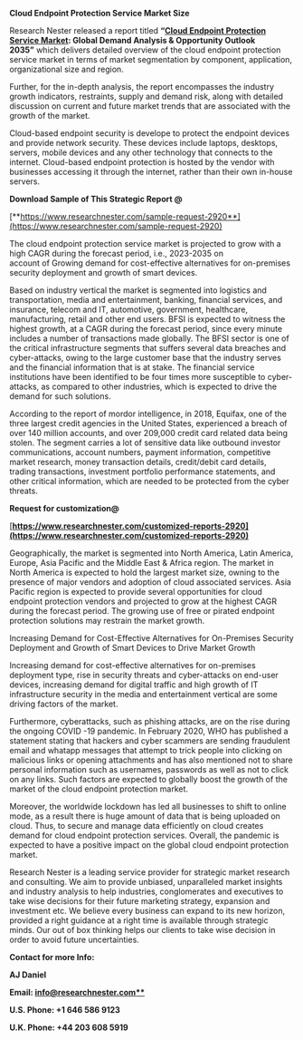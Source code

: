﻿**Cloud Endpoint Protection Service Market Size**

Research Nester released a report titled **“[Cloud Endpoint Protection Service Market](https://www.researchnester.com/reports/cloud-endpoint-protection-service-market/2920): Global Demand Analysis & Opportunity Outlook 2035”** which delivers detailed overview of the cloud endpoint protection service market in terms of market segmentation by component, application, organizational size and region.

Further, for the in-depth analysis, the report encompasses the industry growth indicators, restraints, supply and demand risk, along with detailed discussion on current and future market trends that are associated with the growth of the market.

Cloud-based endpoint security is develope to protect the endpoint devices and provide network security. These devices include laptops, desktops, servers, mobile devices and any other technology that connects to the internet. Cloud-based endpoint protection is hosted by the vendor with businesses accessing it through the internet, rather than their own in-house servers. 

**Download Sample of This Strategic Report @** 

[**https://www.researchnester.com/sample-request-2920**](https://www.researchnester.com/sample-request-2920)

The cloud endpoint protection service market is projected to grow with a high CAGR during the forecast period, i.e., 2023-2035 on account of Growing demand for cost-effective alternatives for on-premises security deployment and growth of smart devices.

Based on industry vertical the market is segmented into logistics and transportation, media and entertainment, banking, financial services, and insurance, telecom and IT, automotive, government, healthcare, manufacturing, retail and other end users. BFSI is expected to witness the highest growth, at a CAGR during the forecast period, since every minute includes a number of transactions made globally. The BFSI sector is one of the critical infrastructure segments that suffers several data breaches and cyber-attacks, owing to the large customer base that the industry serves and the financial information that is at stake. The financial service institutions have been identified to be four times more susceptible to cyber-attacks, as compared to other industries, which is expected to drive the demand for such solutions.

According to the report of mordor intelligence, in 2018, Equifax, one of the three largest credit agencies in the United States, experienced a breach of over 140 million accounts, and over 209,000 credit card related data being stolen. The segment carries a lot of sensitive data like outbound investor communications, account numbers, payment information, competitive market research, money transaction details, credit/debit card details, trading transactions, investment portfolio performance statements, and other critical information, which are needed to be protected from the cyber threats.

**Request for customization@**

[**https://www.researchnester.com/customized-reports-2920](https://www.researchnester.com/customized-reports-2920)** 

Geographically, the market is segmented into North America, Latin America, Europe, Asia Pacific and the Middle East & Africa region. The market in North America is expected to hold the largest market size, owning to the presence of major vendors and adoption of cloud associated services. Asia Pacific region is expected to provide several opportunities for cloud endpoint protection vendors and projected to grow at the highest CAGR during the forecast period. The growing use of free or pirated endpoint protection solutions may restrain the market growth.

Increasing Demand for Cost-Effective Alternatives for On-Premises Security Deployment and Growth of Smart Devices to Drive Market Growth

Increasing demand for cost-effective alternatives for on-premises deployment type, rise in security threats and cyber-attacks on end-user devices, increasing demand for digital traffic and high growth of IT infrastructure security in the media and entertainment vertical are some driving factors of the market.

Furthermore, cyberattacks, such as phishing attacks, are on the rise during the ongoing COVID -19 pandemic. In February 2020, WHO has published a statement stating that hackers and cyber scammers are sending fraudulent email and whatapp messages that attempt to trick people into clicking on malicious links or opening attachments and has also mentioned not to share personal information such as usernames, passwords as well as not to click on any links. Such factors are expected to globally boost the growth of the market of the cloud endpoint protection market.

Moreover, the worldwide lockdown has led all businesses to shift to online mode, as a result there is huge amount of data that is being uploaded on cloud. Thus, to secure and manage data efficiently on cloud creates demand for cloud endpoint protection services. Overall, the pandemic is expected to have a positive impact on the global cloud endpoint protection market.

Research Nester is a leading service provider for strategic market research and consulting. We aim to provide unbiased, unparalleled market insights and industry analysis to help industries, conglomerates and executives to take wise decisions for their future marketing strategy, expansion and investment etc. We believe every business can expand to its new horizon, provided a right guidance at a right time is available through strategic minds. Our out of box thinking helps our clients to take wise decision in order to avoid future uncertainties.

**Contact for more Info:**

**AJ Daniel**

**Email: [info@researchnester.com**](mailto:info@researchnester.com)**

**U.S. Phone: +1 646 586 9123** 

**U.K. Phone: +44 203 608 5919**
